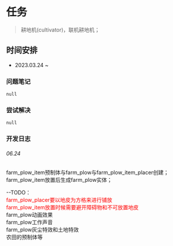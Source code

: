 # 任务

> 耕地机(cultivator)，联机耕地机；

## 时间安排

- 2023.03.24 ~

### 问题笔记

    null

### 尝试解决

    null

### 开发日志

###### 06.24

farm_plow_item预制体与farm_plow与farm_plow_item_placer创建；    
farm_plow_item放置后生成farm_plow实体；

--TODO：     
<span style="color:red;">farm_plow_placer要以地皮为方格来进行铺放    
farm_plow_item放置时候需要避开障碍物和不可放置地皮</span>     
farm_plow动画效果   
farm_plow工作声音   
farm_plow灰尘特效和土地特效  
农田的预制体等     

    
